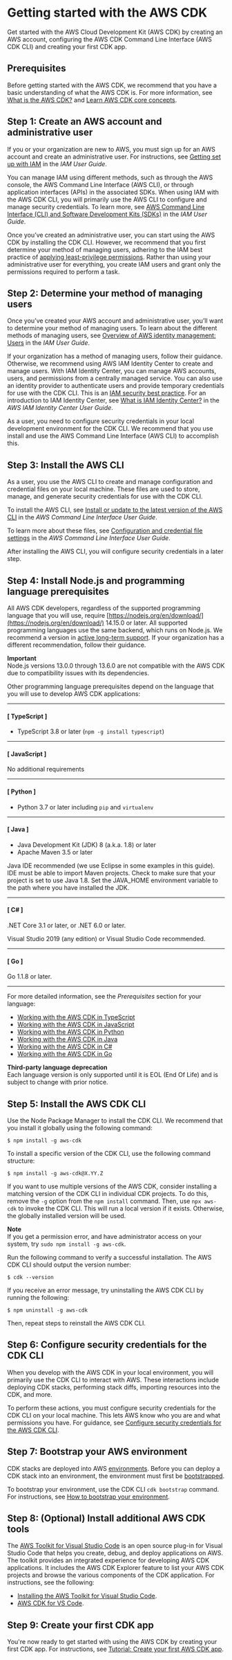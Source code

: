 # Getting started with the AWS CDK<a name="getting_started"></a>

Get started with the AWS Cloud Development Kit \(AWS CDK\) by creating an AWS account, configuring the AWS CDK Command Line Interface \(AWS CDK CLI\) and creating your first CDK app\.

## Prerequisites<a name="getting_started_prerequisites"></a>

Before getting started with the AWS CDK, we recommend that you have a basic understanding of what the AWS CDK is\. For more information, see [What is the AWS CDK?](home.md) and [Learn AWS CDK core concepts](core_concepts.md)\.

## Step 1: Create an AWS account and administrative user<a name="getting_started_account"></a>

If you or your organization are new to AWS, you must sign up for an AWS account and create an administrative user\. For instructions, see [Getting set up with IAM](https://docs.aws.amazon.com/IAM/latest/UserGuide/getting-set-up.html) in the *IAM User Guide*\.

You can manage IAM using different methods, such as through the AWS console, the AWS Command Line Interface \(AWS CLI\), or through application interfaces \(APIs\) in the associated SDKs\. When using IAM with the AWS CDK CLI, you will primarily use the AWS CLI to configure and manage security credentials\. To learn more, see [AWS Command Line Interface \(CLI\) and Software Development Kits \(SDKs\)](https://docs.aws.amazon.com/IAM/latest/UserGuide/management_methods.html#management-method-cli-sdk) in the *IAM User Guide*\.

Once you’ve created an administrative user, you can start using the AWS CDK by installing the CDK CLI\. However, we recommend that you first determine your method of managing users, adhering to the IAM best practice of [applying least\-privilege permissions](https://docs.aws.amazon.com/IAM/latest/UserGuide/best-practices.html#grant-least-privilege)\. Rather than using your administrative user for everything, you create IAM users and grant only the permissions required to perform a task\.

## Step 2: Determine your method of managing users<a name="getting_started_users"></a>

Once you’ve created your AWS account and administrative user, you’ll want to determine your method of managing users\. To learn about the different methods of managing users, see [Overview of AWS identity management: Users](https://docs.aws.amazon.com/IAM/latest/UserGuide/introduction_identity-management.html) in the *IAM User Guide*\.

If your organization has a method of managing users, follow their guidance\. Otherwise, we recommend using AWS IAM Identity Center to create and manage users\. With IAM Identity Center, you can manage AWS accounts, users, and permissions from a centrally managed service\. You can also use an identity provider to authenticate users and provide temporary credentials for use with the CDK CLI\. This is an [IAM security best practice](https://docs.aws.amazon.com/IAM/latest/UserGuide/best-practices.html#bp-users-federation-idp)\. For an introduction to IAM Identity Center, see [What is IAM Identity Center?](https://docs.aws.amazon.com/singlesignon/latest/userguide/what-is.html) in the *AWS IAM Identity Center User Guide*\.

As a user, you need to configure security credentials in your local development environment for the CDK CLI\. We recommend that you use install and use the AWS Command Line Interface \(AWS CLI\) to accomplish this\.

## Step 3: Install the AWS CLI<a name="getting_started_cli"></a>

As a user, you use the AWS CLI to create and manage configuration and credential files on your local machine\. These files are used to store, manage, and generate security credentials for use with the CDK CLI\.

To install the AWS CLI, see [Install or update to the latest version of the AWS CLI](https://docs.aws.amazon.com/cli/latest/userguide/getting-started-install.html) in the *AWS Command Line Interface User Guide*\.

To learn more about these files, see [Configuration and credential file settings](https://docs.aws.amazon.com/cli/latest/userguide/cli-configure-files.html) in the *AWS Command Line Interface User Guide*\.

After installing the AWS CLI, you will configure security credentials in a later step\.

## Step 4: Install Node\.js and programming language prerequisites<a name="getting_started_node"></a>

All AWS CDK developers, regardless of the supported programming language that you will use, require [https://nodejs.org/en/download/](https://nodejs.org/en/download/) 14\.15\.0 or later\. All supported programming languages use the same backend, which runs on Node\.js\. We recommend a version in [active long\-term support](https://nodejs.org/en/about/releases/)\. If your organization has a different recommendation, follow their guidance\.

**Important**  
Node\.js versions 13\.0\.0 through 13\.6\.0 are not compatible with the AWS CDK due to compatibility issues with its dependencies\.

Other programming language prerequisites depend on the language that you will use to develop AWS CDK applications:

------
#### [ TypeScript ]
+ TypeScript 3\.8 or later \(`npm -g install typescript`\)

------
#### [ JavaScript ]

No additional requirements

------
#### [ Python ]
+ Python 3\.7 or later including `pip` and `virtualenv`

------
#### [ Java ]
+ Java Development Kit \(JDK\) 8 \(a\.k\.a\. 1\.8\) or later
+ Apache Maven 3\.5 or later

Java IDE recommended \(we use Eclipse in some examples in this guide\)\. IDE must be able to import Maven projects\. Check to make sure that your project is set to use Java 1\.8\. Set the JAVA\_HOME environment variable to the path where you have installed the JDK\.

------
#### [ C\# ]

\.NET Core 3\.1 or later, or \.NET 6\.0 or later\.

Visual Studio 2019 \(any edition\) or Visual Studio Code recommended\.

------
#### [ Go ]

Go 1\.1\.8 or later\.

------

For more detailed information, see the *Prerequisites* section for your language:
+ [Working with the AWS CDK in TypeScript](work-with-cdk-typescript.md)
+ [Working with the AWS CDK in JavaScript](work-with-cdk-javascript.md)
+ [Working with the AWS CDK in Python](work-with-cdk-python.md)
+ [Working with the AWS CDK in Java](work-with-cdk-java.md)
+ [Working with the AWS CDK in C\#](work-with-cdk-csharp.md)
+ [Working with the AWS CDK in Go](work-with-cdk-go.md)

**Third\-party language deprecation**  
Each language version is only supported until it is EOL \(End Of Life\) and is subject to change with prior notice\.

## Step 5: Install the AWS CDK CLI<a name="getting_started_install"></a>

Use the Node Package Manager to install the CDK CLI\. We recommend that you install it globally using the following command:

```
$ npm install -g aws-cdk
```

To install a specific version of the CDK CLI, use the following command structure:

```
$ npm install -g aws-cdk@X.YY.Z
```

If you want to use multiple versions of the AWS CDK, consider installing a matching version of the CDK CLI in individual CDK projects\. To do this, remove the `-g` option from the `npm install` command\. Then, use `npx aws-cdk` to invoke the CDK CLI\. This will run a local version if it exists\. Otherwise, the globally installed version will be used\.

**Note**  
If you get a permission error, and have administrator access on your system, try `sudo npm install -g aws-cdk`\.

Run the following command to verify a successful installation\. The AWS CDK CLI should output the version number:

```
$ cdk --version
```

If you receive an error message, try uninstalling the AWS CDK CLI by running the following:

```
$ npm uninstall -g aws-cdk
```

Then, repeat steps to reinstall the AWS CDK CLI\.

## Step 6: Configure security credentials for the CDK CLI<a name="getting_started_creds"></a>

When you develop with the AWS CDK in your local environment, you will primarily use the CDK CLI to interact with AWS\. These interactions include deploying CDK stacks, performing stack diffs, importing resources into the CDK, and more\.

To perform these actions, you must configure security credentials for the CDK CLI on your local machine\. This lets AWS know who you are and what permissions you have\. For guidance, see [Configure security credentials for the AWS CDK CLI](configure-access.md)\.

## Step 7: Bootstrap your AWS environment<a name="getting_started_bootstrap"></a>

CDK stacks are deployed into AWS [environments](environments.md)\. Before you can deploy a CDK stack into an environment, the environment must first be [bootstrapped](bootstrapping.md)\.

To bootstrap your environment, use the CDK CLI `cdk bootstrap` command\. For instructions, see [How to bootstrap your environment](bootstrapping-env.md#bootstrapping-howto)\.

## Step 8: \(Optional\) Install additional AWS CDK tools<a name="getting_started_tools"></a>

The [AWS Toolkit for Visual Studio Code](https://aws.amazon.com/visualstudiocode/) is an open source plug\-in for Visual Studio Code that helps you create, debug, and deploy applications on AWS\. The toolkit provides an integrated experience for developing AWS CDK applications\. It includes the AWS CDK Explorer feature to list your AWS CDK projects and browse the various components of the CDK application\. For instructions, see the following:
+ [Installing the AWS Toolkit for Visual Studio Code](https://docs.aws.amazon.com/toolkit-for-vscode/latest/userguide/setup-toolkit.html)\.
+ [AWS CDK for VS Code](https://docs.aws.amazon.com/toolkit-for-vscode/latest/userguide/cdk-explorer.html)\.

## Step 9: Create your first CDK app<a name="getting_started_app"></a>

You're now ready to get started with using the AWS CDK by creating your first CDK app\. For instructions, see [Tutorial: Create your first AWS CDK app](hello_world.md)\.